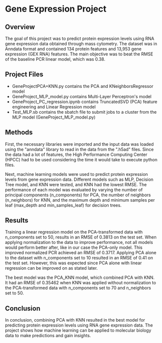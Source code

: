 # Gene Expression Project

## Overview

The goal of this project was to predict protein expression levels using RNA gene expression data obtained through mass cytometry. The dataset was in Anndata format and contained 134 protein features and 13,953 gene expression (GEX RNA) features. The main objective was to beat the RMSE of the baseline PCR linear model, which was 0.38.

## Project Files

- GeneProjectPCA+KNN.py contains the PCA and KNeighborsRegressor model
- GeneProject_MLP_model.py contains Multi-Layer Perceptron's model
- GeneProject_PC_regression.ipynb contains TruncatedSVD (PCA) feature engineering and Linear Regression model
- Test_MLP.sb contains the sbatch file to submit jobs to a cluster from the MLP model (GeneProject_MLP_model.py)

## Methods

First, the necessary libraries were imported and the input data was loaded using the "anndata" library to read in the data from the ".h5ad" files. Since the data had a lot of features, the High Performance Computing Center (HPCC) had to be used considering the time it would take to execute python files.

Next, machine learning models were used to predict protein expression levels from gene expression data. Different models such as MLP, Decision Tree model, and KNN were tested, and KNN had the lowest RMSE. The performance of each model was evaluated by varying the number of principal components (n_components) for PCA, the number of neighbors (n_neighbors) for KNN, and the maximum depth and minimum samples per leaf (max_depth and min_samples_leaf) for decision trees.

## Results

Training a linear regression model on the PCA-transformed data with n_components set to 50, results in an RMSE of 0.3813 on the test set. When applying normalization to the data to improve performance, not all models would perform better after, like in our case the PCA-only model. This improved normalized PCR achieved an RMSE of 0.3717. Applying PCA alone to the dataset with n_components set to 10 resulted in an RMSE of 0.41 on the test set. However, this was expected since PCA alone with linear regression can be improved on as stated later.

The best model was the PCA_KNN model, which combined PCA with KNN. It had an RMSE of 0.35462 when KNN was applied without normalization to the PCA-transformed data with n_components set to 70 and n_neighbors set to 50.

## Conclusion

In conclusion, combining PCA with KNN resulted in the best model for predicting protein expression levels using RNA gene expression data. The project shows how machine learning can be applied to molecular biology data to make predictions and gain insights.
